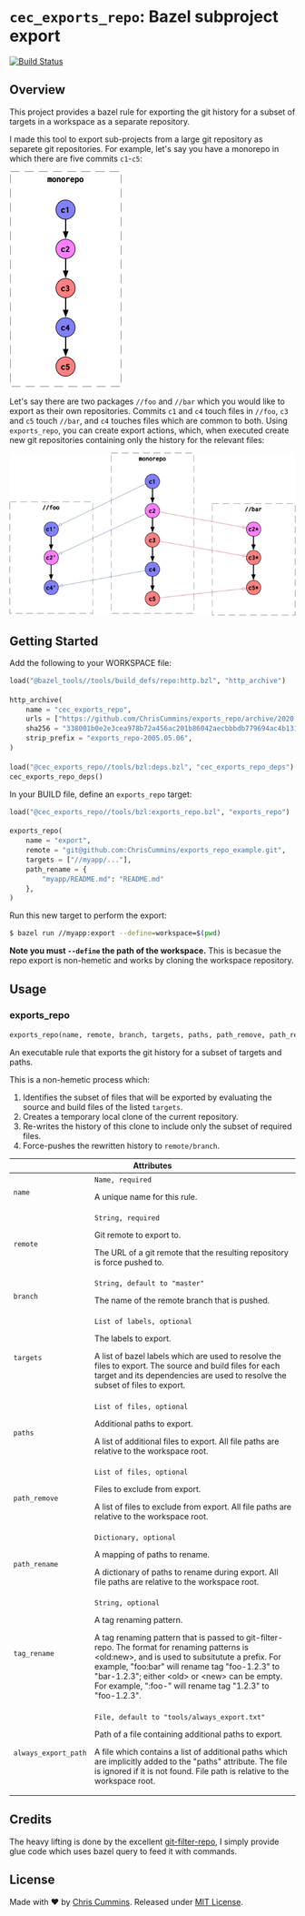 # `cec_exports_repo`: Bazel subproject export

[![Build Status](https://travis-ci.org/ChrisCummins/exports_repo.svg?branch=master)](https://travis-ci.org/ChrisCummins/exports_repo)

## Overview

This project provides a bazel rule for exporting the git history for a subset of targets in a workspace as a separate repository.

I made this tool to export sub-projects from a large git repository as separete git repositories. For example, let's say you have a monorepo in which there are five commits `c1`-`c5`:

![](overview1.png)

Let's say there are two packages `//foo` and `//bar` which you would like to export as their own repositories. Commits `c1` and `c4` touch files in `//foo`, `c3` and `c5` touch `//bar`, and `c4` touches files which are common to both. Using `exports_repo`, you can create export actions, which, when executed create new git repositories containing only the history for the relevant files:

![](overview2.png)


## Getting Started

Add the following to your WORKSPACE file:

```py
load("@bazel_tools//tools/build_defs/repo:http.bzl", "http_archive")

http_archive(
    name = "cec_exports_repo",
    urls = ["https://github.com/ChrisCummins/exports_repo/archive/2020.05.06.tar.gz"],
    sha256 = "338001b0e2e3cea978b72a456ac201b86042aecbbbdb779694ac4b131e949fc2",
    strip_prefix = "exports_repo-2005.05.06",
)

load("@cec_exports_repo//tools/bzl:deps.bzl", "cec_exports_repo_deps")
cec_exports_repo_deps()
```


In your BUILD file, define an `exports_repo` target:

```py
load("@cec_exports_repo//tools/bzl:exports_repo.bzl", "exports_repo")

exports_repo(
    name = "export",
    remote = "git@github.com:ChrisCummins/exports_repo_example.git",
    targets = ["//myapp/..."],
    path_rename = {
        "myapp/README.md": "README.md"
    },
)
```

Run this new target to perform the export:

```sh
$ bazel run //myapp:export --define=workspace=$(pwd)
```

**Note you must `--define` the path of the workspace.** This is becasue the repo export is non-hemetic and works by cloning the workspace repository.


## Usage


### exports_repo

```py
exports_repo(name, remote, branch, targets, paths, path_remove, path_rename, tag_rename, always_export_path)
```

An executable rule that exports the git history for a subset of targets and paths.

This is a non-hemetic process which:

1. Identifies the subset of files that will be exported by evaluating the source and build files of the listed `targets`.
2. Creates a temporary local clone of the current repository.
3. Re-writes the history of this clone to include only the subset of required files.
4. Force-pushes the rewritten history to `remote/branch`.

<table class="table table-condensed table-bordered table-params">
  <colgroup>
    <col class="col-param" />
    <col class="param-description" />
  </colgroup>
  <thead>
    <tr>
      <th colspan="2">Attributes</th>
    </tr>
  </thead>
  <tbody>
    <tr>
      <td><code>name</code></td>
      <td>
        <code>Name, required</code>
        <p>A unique name for this rule.</p>
      </td>
    </tr>
    <tr>
      <td><code>remote</code></td>
      <td>
        <code>String, required</code>
        <p>Git remote to export to.</p>
        <p>
          The URL of a git remote that the resulting repository is force pushed to.
        </p>
      </td>
    </tr>
    <tr>
      <td><code>branch</code></td>
      <td>
        <code>String, default to "master"</code>
        <p>
          The name of the remote branch that is pushed.
        </p>
      </td>
    </tr>
    <tr>
      <td><code>targets</code></td>
      <td>
        <code>List of labels, optional</code>
        <p>The labels to export.</p>
        <p>
          A list of bazel labels which are used to resolve the files to export. The source and build files for each target and its dependencies are used to resolve the subset of files to export.
        </p>
      </td>
    </tr>
    <tr>
      <td><code>paths</code></td>
      <td>
        <code>List of files, optional</code>
        <p>Additional paths to export.</p>
        <p>
          A list of additional files to export. All file paths are relative to the workspace root.
        </p>
      </td>
    </tr>
    <tr>
      <td><code>path_remove</code></td>
      <td>
        <code>List of files, optional</code>
        <p>Files to exclude from export.</p>
        <p>
          A list of files to exclude from export. All file paths are relative to the workspace root.
        </p>
      </td>
    </tr>
    <tr>
      <td><code>path_rename</code></td>
      <td>
        <code>Dictionary, optional</code>
        <p>A mapping of paths to rename.</p>
        <p>
          A dictionary of paths to rename during export. All file paths are relative to the workspace root.
        </p>
      </td>
    </tr>
    <tr>
      <td><code>tag_rename</code></td>
      <td>
        <code>String, optional</code>
        <p>A tag renaming pattern.</p>
        <p>
          A tag renaming pattern that is passed to git-filter-repo. The format for renaming patterns is &lt;old:new&gt;, and is used to subsitutute a prefix. For example, "foo:bar" will rename tag "foo-1.2.3" to "bar-1.2.3"; either &lt;old&gt; or &lt;new&gt; can be empty. For example, ":foo-" will rename tag "1.2.3" to "foo-1.2.3".
        </p>
      </td>
    </tr>
    <tr>
      <td><code>always_export_path</code></td>
      <td>
        <code>File, default to "tools/always_export.txt"</code>
        <p>Path of a file containing additional paths to export.</p>
        <p>
          A file which contains a list of additional paths which are implicitly added to the "paths" attribute. The file is ignored if it is not found. File path is relative to the workspace root.
        </p>
      </td>
    </tr>
  </tbody>
</table>


## Credits

The heavy lifting is done by the excellent [git-filter-repo](https://github.com/newren/git-filter-repo), I simply provide glue code which uses bazel query to feed it with commands.


## License

Made with ❤️ by [Chris Cummins](https://chriscummins.cc). Released under [MIT License](LICENSE).
